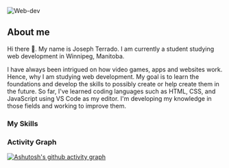 <img src="C:\Users\josep\OneDrive\Pictures\Saved Pictures\web-dev.png" alt="Web-dev"/>

## About me
Hi there 👋. My name is Joseph Terrado. I am currently a student studying web development in Winnipeg, Manitoba.

I have always been intrigued on how video games, apps and websites work. Hence, why I am studying web development. My goal is to learn the foundations and develop the skills to possibly create or help create them in the future.
So far, I've learned coding languages such as HTML, CSS, and JavaScript using VS Code as my editor. I'm developing my knowledge in those fields and working to improve them.


### My Skills 
<p align="center">
  
</p>

### Activity Graph

[![Ashutosh's github activity graph](https://github-readme-activity-graph.vercel.app/graph?username=Joseph-Wil&bg_color=413e3e&color=ffffff&line=214eb5&point=214eb5&area=true&hide_border=true)](https://github.com/ashutosh00710/github-readme-activity-graph)
